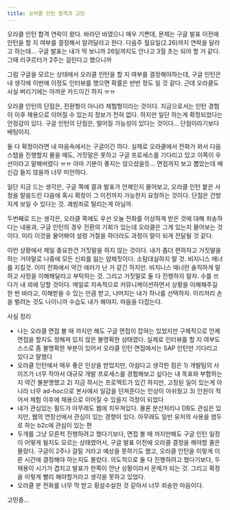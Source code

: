 ```yaml
---
title: 오라클 인턴 합격과 고민
---
```


오라클 인턴 합격 연락이 왔다. 바라던 바였으니 매우 기쁜데, 문제는 구글 발표 이전에 인턴을 할 지 여부를 결정해서 알려달라고 한다.
다음주 월요일(2.26)까지 연락을 달라고 하는데... 구글 발표는 내가 딱 보니까 26일까지도 안나고 3월 초는 되야 할 거 같다. 그때 리쿠르터가 2주는 걸린다고 했으니까

그럼 구글을 모르는 상태에서 오라클 인턴을 할 지 여부를 결정해야하는데, 구글 인턴은 내 생각에 이번에 이정도 인터뷰를 했으면 확률은 반반 정도 일 것 같다. 근데 오라클도 사실 버리기에는 아까운 카드이긴 하지 ㅠㅠ

오라클 인턴의 단점은, 전환형이 아니라 체험형이라는 것이다. 지금으로서는 인턴 경험이 이후 채용으로 이어질 수 있는지 정보가 전혀 없다. 하지만 일단 하는게 확정되었다는 안정감이 있다.
구글 인턴의 단점은, 떨어질 가능성이 있다는 것이다... 단점이라기보다 배팅이지.

둘 다 확정이라면 내 마음속에서는 구글이긴 하다. 실제로 오라클에서 전화가 와서 다음 스텝을 진행할지 물을 때도, 거짓말은 못하고 구글 프로세스를 기다리고 있고 이쪽이 우선이라고 말해버렸다 ㅠㅠ 아마 기분이 좋지는 않으셨을듯... 면접까지 보고 뽑았는데 배신감 들지 않을까 너무 미안하다.

일단 지금 드는 생각은, 구글 쪽에 결과 발표가 언제인지 물어보고, 오라클 인턴 붙은 사정을 말씀드린 다음에 혹시 확정이 그 이전까지 가능한지 요청하는 것이다. 단점은 건방지게 보일 수 있다는 것. 괘씸죄로 털리는게 아닐까.

두번째로 드는 생각은, 오라클 쪽에도 우선 오늘 전화를 이상하게 받은 것에 대해 죄송하다는 내용과, 구글 인턴의 경우 전환의 기회가 있는데 오라클은 그게 있는지 물어보는 것이다. 미리 이것을 물어봐야 설령 거절을 하더라도 과정이 말이 되게 전달될 것 같다.

이런 상황에서 제일 중요한건 거짓말을 하지 않는 것이다. 내가 좀더 편하자고 거짓말을 하는 거야말로 나중에 모든 신뢰를 잃는 얌체짓이다. 소탐대실하지 말 것. 비지니스 매너를 지킬것. 이미 전화에서 약간 에러가 난 거 같긴 하지만. 비지니스 매너란 솔직하게 말하고 사정을 이해해달라고 부탁하는 것. 그리고 거짓말로 둘 다 진행하지 말자. 수를 쓰다가 내 꾀에 당할 것이다. 메일로 지속적으로 커뮤니케이션하면서 상황을 이해해주길 한 번 바라고, 이해받을 수 있는 만큼 받고, 나머지는 내가 하나를 선택하자. 이리저리 손을 벌려논 것도 나이니까 수습도 내가 해야지. 마음을 다잡는다.

사실 정리

- 나는 오라클 면접 볼 때 까지만 해도 구글 면접이 잡혀는 있었지만 구체적으로 언제 면접을 할지도 정해져 있지 않은 불명확한 상태였다. 실제로 인터뷰를 할 지 여부도 스스로 좀 불명확한 부분이 있어서 오라클 인턴 면접에서는 SAP 인턴만 기다리고 있다고 말했다
- 오라클 인턴에서 매우 좋은 인상을 받았지만, 아쉽다고 생각한 점은 1) 개발팀의 사이즈가 너무 작아서 대규모 개발 프로세스를 경험해보고 싶다는 내 목표와 부합하는지 약간 불분명했고 2) 지금 하시는 프로젝트가 있긴 하지만, 고정된 일이 있는게 아니라 너무 ad-hoc으로 본사에서 일감을 던져준다는 인상이 아쉬웠고 3) 인원이 적어서 체험 이후에 채용으로 이어질 수 있을지 걱정이 되었다
- 내가 관심있는 필드가 아무래도 웹에 치우쳐있다. 물론 분산처리나 DB도 관심은 있지만, 웹의 연장선에서 관심이 있는 경향이 있다. 아무래도 일반 유저의 사용을 염두로 하는 b2c에 관심이 있는 편
- 두개를 그냥 모른척 진행하려고 했다기보다, 면접 볼 때 까지만해도 구글 인턴 일정이 어떻게 될지도 모르는 상태였어서, 구글 발표 이전에 오라클 결정을 해야할 줄은 몰랐다. 구글이 2주나 걸릴 거라고 예상을 못하기도 했고, 오라클 인턴을 이렇게 이른 시간에 결정해야 하는지도 몰랐다. 의도적으로 둘 다 진행하려고 했다기보다, 두 채용이 시기가 겹치고 발표가 한쪽이 안난 상황이라서 문제가 되는 것. 그리고 확정을 이렇게 빨리 해야할거라고 생각을 못하고 있었다.
- 오라클 분 전화를 너무 막 받고 횡설수설한 것 같아서 너무 죄송한 마음이다.

고민중...
